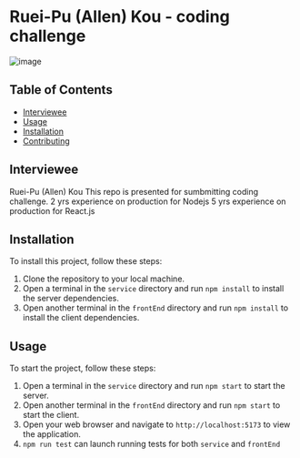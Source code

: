 
# Ruei-Pu (Allen) Kou - coding challenge

![image](https://user-images.githubusercontent.com/1507950/228425244-a08645e9-64f4-4b55-923b-6b2b4c612ff3.png)


## Table of Contents

- [Interviewee](#interviewee)
- [Usage](#usage)
- [Installation](#installation)
- [Contributing](#contributing)

## Interviewee

Ruei-Pu (Allen) Kou
This repo is presented for sumbmitting coding challenge.
2 yrs experience on production for Nodejs
5 yrs experience on production for React.js

## Installation

To install this project, follow these steps:

1. Clone the repository to your local machine.
2. Open a terminal in the `service` directory and run `npm install` to install the server dependencies.
3. Open another terminal in the `frontEnd` directory and run `npm install` to install the client dependencies.

## Usage

To start the project, follow these steps:

1. Open a terminal in the `service` directory and run `npm start` to start the server.
2. Open another terminal in the `frontEnd` directory and run `npm start` to start the client.
3. Open your web browser and navigate to `http://localhost:5173` to view the application.
4. `npm run test` can launch running tests for both `service` and `frontEnd`

